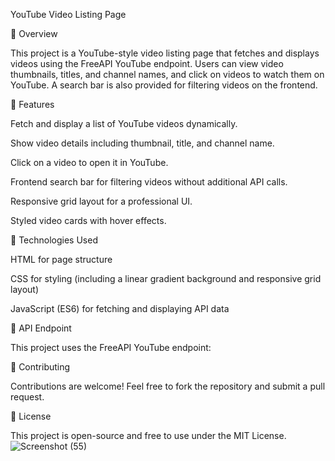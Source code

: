 YouTube Video Listing Page

📌 Overview

This project is a YouTube-style video listing page that fetches and displays videos using the FreeAPI YouTube endpoint. Users can view video thumbnails, titles, and channel names, and click on videos to watch them on YouTube. A search bar is also provided for filtering videos on the frontend.

🚀 Features

Fetch and display a list of YouTube videos dynamically.

Show video details including thumbnail, title, and channel name.

Click on a video to open it in YouTube.

Frontend search bar for filtering videos without additional API calls.

Responsive grid layout for a professional UI.

Styled video cards with hover effects.

🎨 Technologies Used

HTML for page structure

CSS for styling (including a linear gradient background and responsive grid layout)

JavaScript (ES6) for fetching and displaying API data

🔗 API Endpoint

This project uses the FreeAPI YouTube endpoint:

🤝 Contributing

Contributions are welcome! Feel free to fork the repository and submit a pull request.

📜 License

This project is open-source and free to use under the MIT License.
![Screenshot (55)](https://github.com/user-attachments/assets/4c19dbe8-535b-4b4d-853a-32c0831db3d6)

